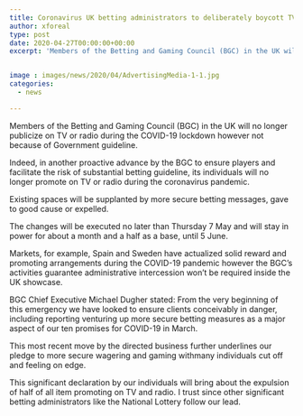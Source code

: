 ```yaml
---
title: Coronavirus UK betting administrators to deliberately boycott TV and radio advertising
author: xforeal 
type: post
date: 2020-04-27T00:00:00+00:00
excerpt: 'Members of the Betting and Gaming Council (BGC) in the UK will no longer publicize on TV or radio during the COVID-19 lockdown however not because of Government regulation '


image : images/news/2020/04/AdvertisingMedia-1-1.jpg
categories:
  - news

---
```

Members of the Betting and Gaming Council (BGC) in the UK will no longer publicize on TV or radio during the COVID-19 lockdown however not because of Government guideline. 

Indeed, in another proactive advance by the BGC to ensure players and facilitate the risk of substantial betting guideline, its individuals will no longer promote on TV or radio during the coronavirus pandemic. 

Existing spaces will be supplanted by more secure betting messages, gave to good cause or expelled. 

The changes will be executed no later than Thursday 7 May and will stay in power for about a month and a half as a base, until 5 June. 

Markets, for example, Spain and Sweden have actualized solid reward and promoting arrangements during the COVID-19 pandemic however the BGC&#8217;s activities guarantee administrative intercession won&#8217;t be required inside the UK showcase. 

BGC Chief Executive Michael Dugher stated: From the very beginning of this emergency we have looked to ensure clients conceivably in danger, including reporting venturing up more secure betting measures as a major aspect of our ten promises for COVID-19 in March. 

This most recent move by the directed business further underlines our pledge to more secure wagering and gaming withmany individuals cut off and feeling on edge. 

This significant declaration by our individuals will bring about the expulsion of half of all item promoting on TV and radio. I trust since other significant betting administrators like the National Lottery follow our lead.
